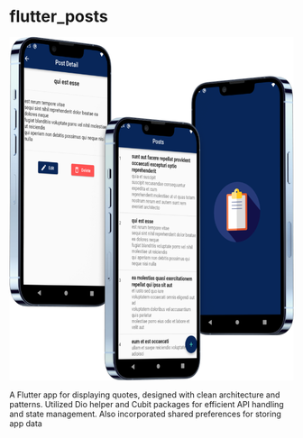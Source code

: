 # flutter_posts

<img src="https://github.com/AbanoubEzzat1/PostsApp/blob/master/PostsApp.png">

A Flutter app for displaying quotes, designed with clean architecture and patterns.
Utilized Dio helper and Cubit packages for efficient API handling and state
management. Also incorporated shared preferences for storing app data
